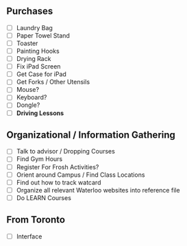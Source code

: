 
## Purchases
- [ ] Laundry Bag
- [ ] Paper Towel Stand
- [ ] Toaster
- [ ] Painting Hooks
- [ ] Drying Rack
- [ ] Fix iPad Screen
- [ ] Get Case for iPad
- [ ] Get Forks / Other Utensils
- [ ] Mouse?
- [ ] Keyboard?
- [ ] Dongle?
- [ ] **Driving Lessons**

## Organizational / Information Gathering
- [ ] Talk to advisor / Dropping Courses
- [ ] Find Gym Hours
- [ ] Register For Frosh Activities?
- [ ] Orient around Campus / Find Class Locations
- [ ] Find out how to track watcard
- [ ] Organize all relevant Waterloo websites into reference file
- [ ] Do LEARN Courses

## From Toronto
- [ ] Interface